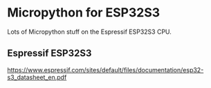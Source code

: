 # Micropython for ESP32S3
Lots of Micropython stuff on the Espressif ESP32S3 CPU.

## Espressif ESP32S3
https://www.espressif.com/sites/default/files/documentation/esp32-s3_datasheet_en.pdf

